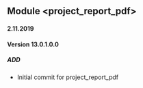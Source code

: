 ## Module <project_report_pdf>

#### 2.11.2019
#### Version 13.0.1.0.0
##### ADD
- Initial commit for project_report_pdf

